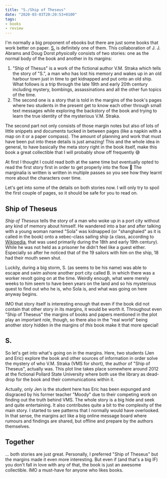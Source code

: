 ```yaml
---
title: "S./Ship of Theseus"
date: "2020-03-03T20:20:53+0100"
tags:
- books
- review
---
```


I'm normally a big proponent of ebooks but there are just some books that work better on paper. [S.](https://en.wikipedia.org/wiki/S._(Dorst_novel)) is definitely one of them. This collaboration of J. J. Abrams and Doug Dorst _physically_ consists of two stories: one as the normal body of the book and another in its margins:

1. "Ship of Thesus"  is a work of the fictional author V.M. Straka which tells the story of "S.", a man who has lost his memory and wakes up in an old harbour town just in time to get kidnapped and put onto an old ship. What follows is a trip through the late 19th and early 20th century including mystery, bombings, assassinations and all the other fun topics of the time.
2. The second one is a story that is told in the margins of the book's pages where two students in the present get to know each other through small text messages while exploring the backstory of the book and trying to learn the true identity of the mysterious V.M. Straka.

The second part not only consists of those margin notes but also of lots of little snippets and documents tucked in between pages (like a napkin with a map on it or a paper compass). The amount of planning and work that must have been put into these details is just amazing! This and the whole idea in general, to have basically the meta story right in the book itself, make this book a great collectible that I will probably show off frequently 😅

At first I thought I could read both at the same time but eventually opted to read the first story first in order to get properly into the flow 🙂 The marginalia is written is written in multiple passes so you see how they learnt more about the characters over time.

Let's get into some of the details on both stories now. I will only try to spoil the first couple of pages, so it should be safe for you to read on. 

## Ship of Theseus

_Ship of Theseus_ tells the story of a man who woke up in a port city without any kind of memory about himself. He wandered into a bar and after talking with a young woman named "Sola" was kidnapped (or "shanghaied" as it is called in the book) onto a xebec-class sailing ship (a class, according to [Wikipedia](https://en.wikipedia.org/wiki/Xebec), that was used primarily during the 18th and early 19th century). While he was not held as a prisoner he didn't feel like a guest either. Especially so after he noticed that of the 19 sailors with him on the ship, 18 had their mouth sewn shut. 

Luckily, during a big storm, S. (as seems to be his name) was able to escape and swim ashore another port city called B. in which there was a worker revolt going on at the time. Weirdly enough, what were merely weeks to him seem to have been years on the land and so his mysterious quest to find out who he is, who Sola is, and what was going on here anyway begins.

IMO that story itself is interesting enough that even if the book did not contain that other story in its margins, it would be worth it. Throughout even "Ship of Theseus" the margins of books and papers mentioned in the plot play an important role, though, so there also in the "real world" being another story hidden in the margins of *this* book make it that more special!


## S.

So let's get into what's going on in the margins. Here, two students (Jen and Eric) explore the book and other sources of information in order solve the mystery of who V.M. Straka (VMS for short), the author of "Ship of Theseus", actually was. This plot line takes place somewhere around 2012 at the fictional Pollard State University where both use the library as dead-drop for the book and their communications within it.

Actually, only Jen is the student here has Eric has been expunged and disgraced by his former teacher "Moody" due to their competing work on finding out the truth behind VMS. The whole story is a big hide and seek and quite entertaining. It also contributes quite a bit to the complexity of the main story. I started to see patterns that I normally would have overlooked. In that sense, the margins act like a big online message board where rumours and findings are shared, but offline and prepare by the authors themselves.

##  Together

… both stories are just great. Personally, I preferred "Ship of Theseus" but the margins made it even more interesting. But even if (and that's a big IF) you don't fall in love with any of that, the book is just an awesome collectible. IMO a must-have for anyone who likes books.

